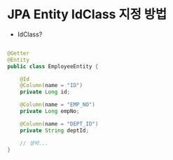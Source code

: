 # JPA Entity IdClass 지정 방법

* IdClass?


```Java

@Getter
@Entity
public class EmployeeEntity {

    @Id
    @Column(name = "ID")
    private Long id;

    @Column(name = "EMP_NO")
    private Long empNo;

    @Column(name = "DEPT_ID")
    private String deptId;

    // 생략...
}

```

